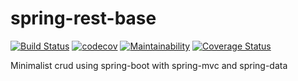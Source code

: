 # spring-rest-base

[![Build Status](https://travis-ci.org/fabiosoaza/spring-rest-base.svg?branch=master)](https://travis-ci.org/fabiosoaza/spring-rest-base) [![codecov](https://codecov.io/gh/fabiosoaza/spring-rest-base/branch/master/graph/badge.svg)](https://codecov.io/gh/fabiosoaza/spring-rest-base) [![Maintainability](https://api.codeclimate.com/v1/badges/43599ab6708a59ca8036/maintainability)](https://codeclimate.com/github/fabiosoaza/spring-rest-base/maintainability) [![Coverage Status](https://coveralls.io/repos/github/fabiosoaza/spring-rest-base/badge.svg?branch=master)](https://coveralls.io/github/fabiosoaza/spring-rest-base?branch=master)

Minimalist crud using spring-boot with spring-mvc and spring-data
